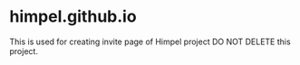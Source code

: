 # himpel.github.io
This is used for creating invite page of Himpel project
DO NOT DELETE this project.
